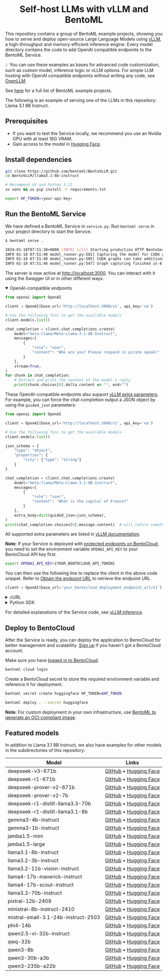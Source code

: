 <div align="center">
    <h1 align="center">Self-host LLMs with vLLM and BentoML</h1>
</div>

This repository contains a group of BentoML example projects, showing you how to serve and deploy open-source Large Language Models using [vLLM](https://vllm.ai), a high-throughput and memory-efficient inference engine. Every model directory contains the code to add OpenAI compatible endpoints to the BentoML Service.

💡 You can use these examples as bases for advanced code customization, such as custom model, inference logic or vLLM options. For simple LLM hosting with OpenAI compatible endpoints without writing any code, see [OpenLLM](https://github.com/bentoml/OpenLLM).

See [here](https://docs.bentoml.com/en/latest/examples/overview.html) for a full list of BentoML example projects.

The following is an example of serving one of the LLMs in this repository: Llama 3.1 8B Instruct.

## Prerequisites

- If you want to test the Service locally, we recommend you use an Nvidia GPU with at least 16G VRAM.
- Gain access to the model in [Hugging Face](https://huggingface.co/meta-llama/Llama-3.1-8B-Instruct).

## Install dependencies

```bash
git clone https://github.com/bentoml/BentoVLLM.git
cd BentoVLLM/llama3.1-8b-instruct

# Recommend UV and Python 3.11
uv venv && uv pip install -r requirements.txt

export HF_TOKEN=<your-api-key>
```

## Run the BentoML Service

We have defined a BentoML Service in `service.py`. Run `bentoml serve` in your project directory to start the Service.

```bash
$ bentoml serve .

2024-01-18T07:51:30+0800 [INFO] [cli] Starting production HTTP BentoServer from "service:VLLM" listening on http://localhost:3000 (Press CTRL+C to quit)
INFO 01-18 07:51:40 model_runner.py:501] Capturing the model for CUDA graphs. This may lead to unexpected consequences if the model is not static. To run the model in eager mode, set 'enforce_eager=True' or use '--enforce-eager' in the CLI.
INFO 01-18 07:51:40 model_runner.py:505] CUDA graphs can take additional 1~3 GiB memory per GPU. If you are running out of memory, consider decreasing `gpu_memory_utilization` or enforcing eager mode.
INFO 01-18 07:51:46 model_runner.py:547] Graph capturing finished in 6 secs.
```

The server is now active at [http://localhost:3000](http://localhost:3000/). You can interact with it using the Swagger UI or in other different ways.

<details open>

<summary>OpenAI-compatible endpoints</summary>

```python
from openai import OpenAI

client = OpenAI(base_url='http://localhost:3000/v1', api_key='na')

# Use the following func to get the available models
client.models.list()

chat_completion = client.chat.completions.create(
    model="meta-llama/Meta-Llama-3.1-8B-Instruct",
    messages=[
        {
            "role": "user",
            "content": "Who are you? Please respond in pirate speak!"
        }
    ],
    stream=True,
)
for chunk in chat_completion:
    # Extract and print the content of the model's reply
    print(chunk.choices[0].delta.content or "", end="")
```

These OpenAI-compatible endpoints also support [vLLM extra parameters](https://docs.vllm.ai/en/latest/serving/openai_compatible_server.html#extra-parameters). For example, you can force the chat completion output a JSON object by using the `guided_json` parameters:

```python
from openai import OpenAI

client = OpenAI(base_url='http://localhost:3000/v1', api_key='na')

# Use the following func to get the available models
client.models.list()

json_schema = {
    "type": "object",
    "properties": {
        "city": {"type": "string"}
    }
}

chat_completion = client.chat.completions.create(
    model="meta-llama/Meta-Llama-3.1-8B-Instruct",
    messages=[
        {
            "role": "user",
            "content": "What is the capital of France?"
        }
    ],
    extra_body=dict(guided_json=json_schema),
)
print(chat_completion.choices[0].message.content)  # will return something like: {"city": "Paris"}
```

All supported extra parameters are listed in [vLLM documentation](https://docs.vllm.ai/en/latest/serving/openai_compatible_server.html#extra-parameters).

**Note**: If your Service is deployed with [protected endpoints on BentoCloud](https://docs.bentoml.com/en/latest/bentocloud/how-tos/manage-access-token.html#access-protected-deployments), you need to set the environment variable `OPENAI_API_KEY` to your BentoCloud API key first.

```bash
export OPENAI_API_KEY={YOUR_BENTOCLOUD_API_TOKEN}
```

You can then use the following line to replace the client in the above code snippet. Refer to [Obtain the endpoint URL](https://docs.bentoml.com/en/latest/bentocloud/how-tos/call-deployment-endpoints.html#obtain-the-endpoint-url) to retrieve the endpoint URL.

```python
client = OpenAI(base_url='your_bentocloud_deployment_endpoint_url/v1')
```

</details>


<details>

<summary>cURL</summary>

```bash
curl -X 'POST' \
  'http://localhost:3000/generate' \
  -H 'accept: text/event-stream' \
  -H 'Content-Type: application/json' \
  -d '{
  "prompt": "Who are you? Please respond in pirate speak!",
}'
```

</details>

<details>

<summary>Python SDK</summary>

```python
import bentoml

with bentoml.SyncHTTPClient("http://localhost:3000") as client:
    response_generator = client.generate(
        prompt="Who are you? Please respond in pirate speak!",
    )
    for response in response_generator:
        print(response, end='')
```

</details>

For detailed explanations of the Service code, see [vLLM inference](https://docs.bentoml.org/en/latest/examples/vllm.html).

## Deploy to BentoCloud

After the Service is ready, you can deploy the application to BentoCloud for better management and scalability. [Sign up](https://www.bentoml.com/) if you haven't got a BentoCloud account.

Make sure you have [logged in to BentoCloud](https://docs.bentoml.com/en/latest/scale-with-bentocloud/manage-api-tokens.html).

```bash
bentoml cloud login
```

Create a BentoCloud secret to store the required environment variable and reference it for deployment.

```bash
bentoml secret create huggingface HF_TOKEN=$HF_TOKEN

bentoml deploy . --secret huggingface
```

**Note**: For custom deployment in your own infrastructure, use [BentoML to generate an OCI-compliant image](https://docs.bentoml.com/en/latest/get-started/packaging-for-deployment.html).

## Featured models

In addition to Llama 3.1 8B Instruct, we also have examples for other models in the subdirectories of this repository:

| Model | Links |
|-------|-------|
| deepseek-v3-671b | [GitHub](https://github.com/bentoml/BentoVLLM/tree/main/deepseek-v3-671b/) • [Hugging Face](https://huggingface.co/deepseek-ai/DeepSeek-V3) |
| deepseek-r1-671b | [GitHub](https://github.com/bentoml/BentoVLLM/tree/main/deepseek-r1-671b/) • [Hugging Face](https://huggingface.co/deepseek-ai/DeepSeek-R1) |
| deepseek-prover-v2-671b | [GitHub](https://github.com/bentoml/BentoVLLM/tree/main/deepseek-prover-v2-671b/) • [Hugging Face](https://huggingface.co/deepseek-ai/DeepSeek-Prover-V2-671B) |
| deepseek-prover-v2-7b | [GitHub](https://github.com/bentoml/BentoVLLM/tree/main/deepseek-prover-v2-7b/) • [Hugging Face](https://huggingface.co/deepseek-ai/DeepSeek-Prover-V2-7B) |
| deepseek-r1-distill-llama3.3-70b | [GitHub](https://github.com/bentoml/BentoVLLM/tree/main/deepseek-r1-distill-llama3.3-70b/) • [Hugging Face](https://huggingface.co/deepseek-ai/DeepSeek-R1-Distill-Llama-70B) |
| deepseek-r1-distill-llama3.1-8b | [GitHub](https://github.com/bentoml/BentoVLLM/tree/main/deepseek-r1-distill-llama3.1-8b/) • [Hugging Face](https://huggingface.co/deepseek-ai/DeepSeek-R1-Distill-Llama-8B) |
| gemma3-4b-instruct | [GitHub](https://github.com/bentoml/BentoVLLM/tree/main/gemma3-4b-instruct/) • [Hugging Face](https://huggingface.co/google/gemma-3-4b-it) |
| gemma3-1b-instruct | [GitHub](https://github.com/bentoml/BentoVLLM/tree/main/gemma3-1b-instruct/) • [Hugging Face](https://huggingface.co/google/gemma-3-1b-it) |
| jamba1.5-mini | [GitHub](https://github.com/bentoml/BentoVLLM/tree/main/jamba1.5-mini/) • [Hugging Face](https://huggingface.co/ai21labs/AI21-Jamba-1.5-Mini) |
| jamba1.5-large | [GitHub](https://github.com/bentoml/BentoVLLM/tree/main/jamba1.5-large/) • [Hugging Face](https://huggingface.co/ai21labs/AI21-Jamba-1.5-Large) |
| llama3.1-8b-instruct | [GitHub](https://github.com/bentoml/BentoVLLM/tree/main/llama3.1-8b-instruct/) • [Hugging Face](https://huggingface.co/meta-llama/Meta-Llama-3.1-8B-Instruct) |
| llama3.2-3b-instruct | [GitHub](https://github.com/bentoml/BentoVLLM/tree/main/llama3.2-3b-instruct/) • [Hugging Face](https://huggingface.co/meta-llama/Llama-3.2-3B-Instruct) |
| llama3.2-11b-vision-instruct | [GitHub](https://github.com/bentoml/BentoVLLM/tree/main/llama3.2-11b-vision-instruct/) • [Hugging Face](https://huggingface.co/meta-llama/Llama-3.2-11B-Vision-Instruct) |
| llama4-17b-maverick-instruct | [GitHub](https://github.com/bentoml/BentoVLLM/tree/main/llama4-17b-maverick-instruct/) • [Hugging Face](https://huggingface.co/meta-llama/Llama-4-Maverick-17B-128E-Instruct-FP8) |
| llama4-17b-scout-instruct | [GitHub](https://github.com/bentoml/BentoVLLM/tree/main/llama4-17b-scout-instruct/) • [Hugging Face](https://huggingface.co/meta-llama/Llama-4-Scout-17B-16E-Instruct) |
| llama3.3-70b-instruct | [GitHub](https://github.com/bentoml/BentoVLLM/tree/main/llama3.3-70b-instruct/) • [Hugging Face](https://huggingface.co/meta-llama/Llama-3.3-70B-Instruct) |
| pixtral-12b-2409 | [GitHub](https://github.com/bentoml/BentoVLLM/tree/main/pixtral-12b-2409/) • [Hugging Face](https://huggingface.co/mistralai/Pixtral-12B-2409) |
| ministral-8b-instruct-2410 | [GitHub](https://github.com/bentoml/BentoVLLM/tree/main/ministral-8b-instruct-2410/) • [Hugging Face](https://huggingface.co/mistralai/Ministral-8B-Instruct-2410) |
| mistral-small-3.1-24b-instruct-2503 | [GitHub](https://github.com/bentoml/BentoVLLM/tree/main/mistral-small-3.1-24b-instruct-2503/) • [Hugging Face](https://huggingface.co/mistralai/Mistral-Small-3.1-24B-Instruct-2503) |
| phi4-14b | [GitHub](https://github.com/bentoml/BentoVLLM/tree/main/phi4-14b/) • [Hugging Face](https://huggingface.co/microsoft/phi-4) |
| qwen2.5-vl-32b-instruct | [GitHub](https://github.com/bentoml/BentoVLLM/tree/main/qwen2.5-vl-32b-instruct/) • [Hugging Face](https://huggingface.co/Qwen/Qwen2.5-VL-32B-Instruct) |
| qwq-32b | [GitHub](https://github.com/bentoml/BentoVLLM/tree/main/qwq-32b/) • [Hugging Face](https://huggingface.co/Qwen/QwQ-32B) |
| qwen3-8b | [GitHub](https://github.com/bentoml/BentoVLLM/tree/main/qwen3-8b/) • [Hugging Face](https://huggingface.co/Qwen/Qwen3-8B) |
| qwen3-30b-a3b | [GitHub](https://github.com/bentoml/BentoVLLM/tree/main/qwen3-30b-a3b/) • [Hugging Face](https://huggingface.co/Qwen/Qwen3-30B-A3B) |
| qwen3-235b-a22b | [GitHub](https://github.com/bentoml/BentoVLLM/tree/main/qwen3-235b-a22b/) • [Hugging Face](https://huggingface.co/Qwen/Qwen3-235B-A22B-FP8) |